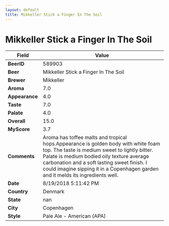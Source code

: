 ```yaml
---
layout: default
title: Mikkeller Stick a Finger In The Soil
---
```


# Mikkeller Stick a Finger In The Soil

| Field         | Value     |
|---------------|-----------|
| **BeerID** | 589903 |
| **Beer** | Mikkeller Stick a Finger In The Soil |
| **Brewer** | Mikkeller |
| **Aroma** | 7.0 |
| **Appearance** | 4.0 |
| **Taste** | 7.0 |
| **Palate** | 4.0 |
| **Overall** | 15.0 |
| **MyScore** | 3.7 |
| **Comments** | Aroma has toffee malts and tropical hops.Appearance is golden body with white foam top. The taste is medium sweet to lightly bitter. Palate is medium bodied oily texture average carbonation and a soft lasting sweet finish. I could imagine sipping it in a Copenhagen garden and it melds its ingredients well. |
| **Date** | 8/19/2018 5:11:42 PM |
| **Country** | Denmark |
| **State** | nan |
| **City** | Copenhagen |
| **Style** | Pale Ale - American (APA) |
